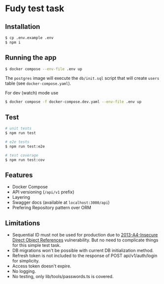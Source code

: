 # Fudy test task

## Installation

```bash
$ cp .env.example .env
$ npm i
```

## Running the app

```bash
$ docker compose --env-file .env up
```

The `postgres` image will execute the `db/init.sql` script that will create `users` table
(see `docker-compose.yaml`).

For dev (watch) mode use
```bash
$ docker compose -f docker-compose.dev.yaml --env-file .env up
```

## Test

```bash
# unit tests
$ npm run test

# e2e tests
$ npm run test:e2e

# test coverage
$ npm run test:cov
```

## Features

- Docker Compose
- API versioning (`/api/v1` prefix)
- Layering
- Swagger docs (available at `localhost:3000/api`)
- Prefering Repository pattern over ORM

## Limitations

- Sequential ID must not be used for production due to [2013-A4-Insecure Direct Object References](https://wiki.owasp.org/index.php/Top_10_2013-A4-Insecure_Direct_Object_References) vulnerability. But no need to complicate things for this simple test task.
- DB migrations won't be possible with current DB initialization method.
- Refresh token is not included to the response of POST api/v1/auth/login for simplicity.
- Access token doesn't expire.
- No logging.
- No testing, only lib/tools/passwords.ts is covered.
